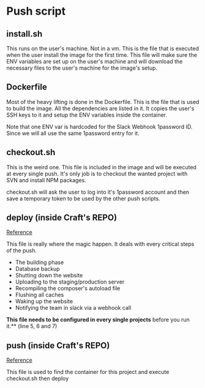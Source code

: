 # Push script

## install.sh
This runs on the user's machine. Not in a vm. This is the file that is executed when the user install the image for the first time.
This file will make sure the ENV variables are set up on the user's machine and will download the necessary files to the user's machine for the image's setup.

## Dockerfile
Most of the heavy lifting is done in the Dockerfile. This is the file that is used to build the image. All the dependencies are listed in it. It copies the user's SSH keys to it and setup the ENV variables inside the container.

Note that one ENV var is hardcoded for the Slack Webhook 1password ID. Since we will all use the same 1password entry for it.

## checkout.sh
This is the weird one. This file is included in the image and will be executed at every single push. It's only job is to checkout the wanted project with SVN and install NPM packages.

checkout.sh will ask the user to log into it's 1password account and then save a temporary token to be used by the other push scripts.

## deploy (inside Craft's REPO)
[Reference](https://github.com/DeuxHuitHuit/craft-template/blob/master/deploy)

This file is really where the magic happen. It deals with every critical steps of the push.

- The building phase
- Database backup
- Shutting down the website
- Uploading to the staging/production server
- Recompiling the composer's autoload file
- Flushing all caches
- Waking up the website
- Notifying the team in slack via a webhook call

**This file needs to be configured in every single projects** before you run it.** (line 5, 6 and 7)

## push (inside Craft's REPO)
[Reference](https://github.com/DeuxHuitHuit/craft-template/blob/master/push)

This file is used to find the container for this project and execute checkout.sh then deploy
